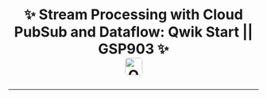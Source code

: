 <h1 align="center">
✨ Stream Processing with Cloud PubSub and Dataflow: Qwik Start || GSP903 ✨
<div align="center">
<a href="https://www.cloudskillsboost.google/focuses/18457?parent=catalog" target="_blank" rel="noopener noreferrer" style="text-decoration: none;">
    <img src="https://img.shields.io/badge/Open_Lab-Cloud_Skills_Boost-4285F4?style=for-the-badge&logo=google&logoColor=white&labelColor=34A853" alt="Open Lab Badge" style="height: 35px; border-radius: 5px; transition: transform 0.2s ease-in-out;" onmouseover="this.style.transform='scale(1.05)'" onmouseout="this.style.transform='scale(1)'">
  </a>
</div>

---
